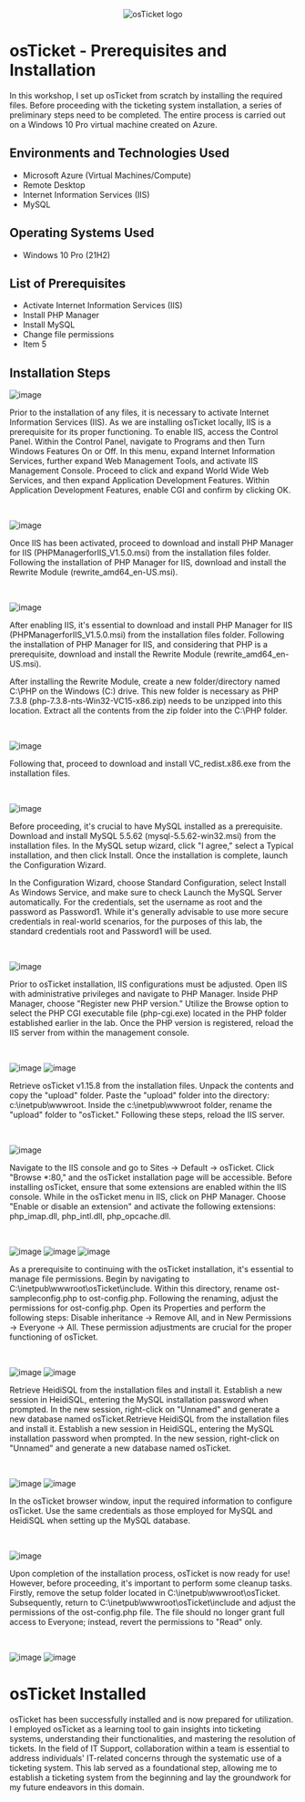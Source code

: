 <p align="center">
<img src="https://i.imgur.com/Clzj7Xs.png" alt="osTicket logo"/>
</p>

<h1>osTicket - Prerequisites and Installation</h1>
In this workshop, I set up osTicket from scratch by installing the required files. Before proceeding with the ticketing system installation, a series of preliminary steps need to be completed. The entire process is carried out on a Windows 10 Pro virtual machine created on Azure.<br />



<h2>Environments and Technologies Used</h2>

- Microsoft Azure (Virtual Machines/Compute)
- Remote Desktop
- Internet Information Services (IIS)
- MySQL

<h2>Operating Systems Used </h2>

- Windows 10 Pro</b> (21H2)

<h2>List of Prerequisites</h2>

- Activate Internet Information Services (IIS)
- Install PHP Manager
- Install MySQL
- Change file permissions
- Item 5

<h2>Installation Steps</h2>

![image](https://github.com/Skizfly/osticket-prereqs/assets/153954157/dfacea1b-7da2-4d16-80ed-12e781f61347)

<p>
</p>
<p>
Prior to the installation of any files, it is necessary to activate Internet Information Services (IIS). As we are installing osTicket locally, IIS is a prerequisite for its proper functioning. To enable IIS, access the Control Panel. Within the Control Panel, navigate to Programs and then Turn Windows Features On or Off. In this menu, expand Internet Information Services, further expand Web Management Tools, and activate IIS Management Console. Proceed to click and expand World Wide Web Services, and then expand Application Development Features. Within Application Development Features, enable CGI and confirm by clicking OK.
</p>
<br />

![image](https://github.com/Skizfly/osticket-prereqs/assets/153954157/423249c8-e0e0-4046-a40f-a1db5ff212ca)

<p>
</p>
<p>
Once IIS has been activated, proceed to download and install PHP Manager for IIS (PHPManagerforIIS_V1.5.0.msi) from the installation files folder. Following the installation of PHP Manager for IIS, download and install the Rewrite Module (rewrite_amd64_en-US.msi).
</p>
<br />

![image](https://github.com/Skizfly/osticket-prereqs/assets/153954157/bad8da65-5d39-4ecc-bb2f-bafc95fd15aa)

<p>
</p>
<p>
After enabling IIS, it's essential to download and install PHP Manager for IIS (PHPManagerforIIS_V1.5.0.msi) from the installation files folder. Following the installation of PHP Manager for IIS, and considering that PHP is a prerequisite, download and install the Rewrite Module (rewrite_amd64_en-US.msi). 

After installing the Rewrite Module, create a new folder/directory named C:\PHP on the Windows (C:) drive. This new folder is necessary as PHP 7.3.8 (php-7.3.8-nts-Win32-VC15-x86.zip) needs to be unzipped into this location. Extract all the contents from the zip folder into the C:\PHP folder.
</p>
<br />

![image](https://github.com/Skizfly/osticket-prereqs/assets/153954157/c9909e84-cf6d-499e-aa4e-45da1b2bf435)

<p>
</p>
<p>
Following that, proceed to download and install VC_redist.x86.exe from the installation files.
</p>
<br />

![image](https://github.com/Skizfly/osticket-prereqs/assets/153954157/a1256c02-a1c1-4d21-ac97-dfcab081d016)

<p>
</p>
<p>
Before proceeding, it's crucial to have MySQL installed as a prerequisite. Download and install MySQL 5.5.62 (mysql-5.5.62-win32.msi) from the installation files. In the MySQL setup wizard, click "I agree," select a Typical installation, and then click Install. Once the installation is complete, launch the Configuration Wizard.

In the Configuration Wizard, choose Standard Configuration, select Install As Windows Service, and make sure to check Launch the MySQL Server automatically. For the credentials, set the username as root and the password as Password1. While it's generally advisable to use more secure credentials in real-world scenarios, for the purposes of this lab, the standard credentials root and Password1 will be used.
</p>
<br />

![image](https://github.com/Skizfly/osticket-prereqs/assets/153954157/9c23c4c4-7777-4649-a879-c1d11540f893)

<p>
</p>
<p>
Prior to osTicket installation, IIS configurations must be adjusted. Open IIS with administrative privileges and navigate to PHP Manager. Inside PHP Manager, choose "Register new PHP version." Utilize the Browse option to select the PHP CGI executable file (php-cgi.exe) located in the PHP folder established earlier in the lab. Once the PHP version is registered, reload the IIS server from within the management console.
</p>
<br />

![image](https://github.com/Skizfly/osticket-prereqs/assets/153954157/1d8f32fb-f8e2-45af-aa03-9793fe7dad5d)
![image](https://github.com/Skizfly/osticket-prereqs/assets/153954157/87a3cba8-6713-4496-8c8a-d8fa023f2517)

<p>
</p>
<p>
Retrieve osTicket v1.15.8 from the installation files. Unpack the contents and copy the "upload" folder. Paste the "upload" folder into the directory: c:\inetpub\wwwroot. Inside the c:\inetpub\wwwroot folder, rename the "upload" folder to "osTicket." Following these steps, reload the IIS server.</p>
<br />

![image](https://github.com/Skizfly/osticket-prereqs/assets/153954157/4cf20f22-f292-417e-a8c1-909a34c4b1bf)

<p>
</p>
<p>
Navigate to the IIS console and go to Sites -> Default -> osTicket. Click "Browse *:80," and the osTicket installation page will be accessible. Before installing osTicket, ensure that some extensions are enabled within the IIS console. While in the osTicket menu in IIS, click on PHP Manager. Choose "Enable or disable an extension" and activate the following extensions: php_imap.dll, php_intl.dll, php_opcache.dll.
</p>
<br />

![image](https://github.com/Skizfly/osticket-prereqs/assets/153954157/aa6dd533-89d1-4cf3-8fbd-21b928b83bb3)
![image](https://github.com/Skizfly/osticket-prereqs/assets/153954157/693b83b0-3f15-4a1a-a920-a6f854f8b87e)
![image](https://github.com/Skizfly/osticket-prereqs/assets/153954157/cfbd86e5-26c8-4dfb-9947-f6b9aea12b2b)

<p>
</p>
<p>
As a prerequisite to continuing with the osTicket installation, it's essential to manage file permissions. Begin by navigating to C:\inetpub\wwwroot\osTicket\include. Within this directory, rename ost-sampleconfig.php to ost-config.php. Following the renaming, adjust the permissions for ost-config.php. Open its Properties and perform the following steps: Disable inheritance -> Remove All, and in New Permissions -> Everyone -> All. These permission adjustments are crucial for the proper functioning of osTicket.
</p>
<br />

![image](https://github.com/Skizfly/osticket-prereqs/assets/153954157/fdf34127-ca68-4a0a-b55d-56915ebe89e8)
![image](https://github.com/Skizfly/osticket-prereqs/assets/153954157/358806bc-ea80-4e10-a572-f279ff503575)

<p>
</p>
<p>
Retrieve HeidiSQL from the installation files and install it. Establish a new session in HeidiSQL, entering the MySQL installation password when prompted. In the new session, right-click on "Unnamed" and generate a new database named osTicket.Retrieve HeidiSQL from the installation files and install it. Establish a new session in HeidiSQL, entering the MySQL installation password when prompted. In the new session, right-click on "Unnamed" and generate a new database named osTicket.
</p>
<br />

![image](https://github.com/Skizfly/osticket-prereqs/assets/153954157/970a4e27-934f-426c-9f66-e45e95117853)
![image](https://github.com/Skizfly/osticket-prereqs/assets/153954157/2bb86e71-2b5a-41f8-8cbe-6a0403dd8907)

<p>
</p>
<p>
In the osTicket browser window, input the required information to configure osTicket. Use the same credentials as those employed for MySQL and HeidiSQL when setting up the MySQL database.
</p>
<br />

![image](https://github.com/Skizfly/osticket-prereqs/assets/153954157/41d3017b-e881-4672-a4fd-c6c769007b1c)

<p>
</p>
<p>
Upon completion of the installation process, osTicket is now ready for use! However, before proceeding, it's important to perform some cleanup tasks. Firstly, remove the setup folder located in C:\inetpub\wwwroot\osTicket. Subsequently, return to C:\inetpub\wwwroot\osTicket\include and adjust the permissions of the ost-config.php file. The file should no longer grant full access to Everyone; instead, revert the permissions to "Read" only.
</p>
<br />

![image](https://github.com/Skizfly/osticket-prereqs/assets/153954157/7fa4731f-e818-4e41-a26c-cdcdc654664a)
![image](https://github.com/Skizfly/osticket-prereqs/assets/153954157/e04a0c41-1a6e-422f-9eff-20802e6cbef0)

<p>
<h1>osTicket Installed</h1>
</p>
<p>
osTicket has been successfully installed and is now prepared for utilization. I employed osTicket as a learning tool to gain insights into ticketing systems, understanding their functionalities, and mastering the resolution of tickets. In the field of IT Support, collaboration within a team is essential to address individuals' IT-related concerns through the systematic use of a ticketing system. This lab served as a foundational step, allowing me to establish a ticketing system from the beginning and lay the groundwork for my future endeavors in this domain.
</p>
<br />
